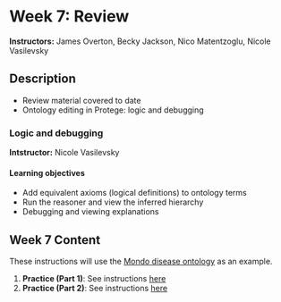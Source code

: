 # Week 7: Review

**Instructors:** James Overton, Becky Jackson, Nico Matentzoglu, Nicole Vasilevsky

## Description
- Review material covered to date 
- Ontology editing in Protege: logic and debugging

### Logic and debugging
**Intstructor:** Nicole Vasilevsky

#### Learning objectives
- Add equivalent axioms (logical definitions) to ontology terms
- Run the reasoner and view the inferred hierarchy
- Debugging and viewing explanations

## Week 7 Content

These instructions will use the [Mondo disease ontology](https://github.com/monarch-initiative/mondo) as an example.
1. **Practice (Part 1)**: See instructions [here](https://github.com/jamesaoverton/obook/blob/master/07-Review/add-logical-axiom.md)
1. **Practice (Part 2)**: See instructions [here](https://github.com/jamesaoverton/obook/blob/master/07-Review/add-logical-axiom_part2.md)

